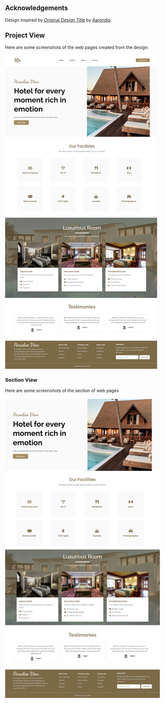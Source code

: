 ## Acknowledgements

Design inspired by [Original Design Title](https://www.figma.com/community/file/1227187978327770473) by [Aarondio](https://www.figma.com/@aarondio).

## Project View

Here are some screenshots of the web pages created from the design:

![Homepage Screenshot](/project_view/homepage.jpeg)

### Section View

Here are some screenshots of the section of web pages

![Hero Section](/project_view/hero_section.png)
![Our Facilities Section](/project_view/facilities_section.png)
![Rooms Section](/project_view/room_section.png)
![Testimonial and Footer Section](/project_view/testimonial_and_footer_section.png)
